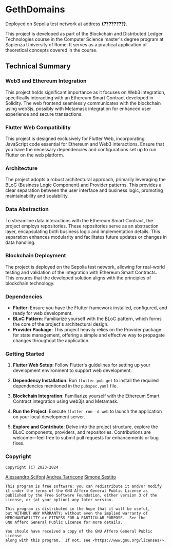 # GethDomains

Deployed on Sepolia test network at address **{????????}**.

This project is developed as part of the Blockchain and Distributed Ledger Technologies course in the Computer Science master's degree program at Sapienza University of Rome. It serves as a practical application of theoretical concepts covered in the course.

## Technical Summary

### Web3 and Ethereum Integration

This project holds significant importance as it focuses on Web3 integration, specifically interacting with an Ethereum Smart Contract developed in Solidity. The web frontend seamlessly communicates with the blockchain using web3js, possibly with Metamask integration for enhanced user experience and secure transactions.

### Flutter Web Compatibility

This project is designed exclusively for Flutter Web, incorporating JavaScript code essential for Ethereum and Web3 interactions. Ensure that you have the necessary dependencies and configurations set up to run Flutter on the web platform.

### Architecture

The project adopts a robust architectural approach, primarily leveraging the BLoC (Business Logic Component) and Provider patterns. This provides a clear separation between the user interface and business logic, promoting maintainability and scalability.

### Data Abstraction

To streamline data interactions with the Ethereum Smart Contract, the project employs repositories. These repositories serve as an abstraction layer, encapsulating both business logic and implementation details. This separation enhances modularity and facilitates future updates or changes in data handling.

### Blockchain Deployment

The project is deployed on the Sepolia test network, allowing for real-world testing and validation of the integration with Ethereum Smart Contracts. This ensures that the developed solution aligns with the principles of blockchain technology.

### Dependencies

- **Flutter**: Ensure you have the Flutter framework installed, configured, and ready for web development.
- **BLoC Pattern**: Familiarize yourself with the BLoC pattern, which forms the core of the project's architectural design.
- **Provider Package**: This project heavily relies on the Provider package for state management, offering a simple and effective way to propagate changes throughout the application.

### Getting Started

1. **Flutter Web Setup**: Follow Flutter's guidelines for setting up your development environment to support web development.
   
2. **Dependency Installation**: Run `flutter pub get` to install the required dependencies mentioned in the `pubspec.yaml` file.

3. **Blockchain Integration**: Familiarize yourself with the Ethereum Smart Contract integration using web3js and Metamask.

4. **Run the Project**: Execute `flutter run -d web` to launch the application on your local development server.

5. **Explore and Contribute**: Delve into the project structure, explore the BLoC components, providers, and repositories. Contributions are welcome—feel free to submit pull requests for enhancements or bug fixes.

### Copyright

    Copyright (C) 2023-2024
[Alessandro Scifoni](https://github.com/ernutella001)
[Andrea Tarricone](https://github.com/MyNameIsTarric)
[Simone Sestito](https://github.com/simonesestito)
    
    This program is free software: you can redistribute it and/or modify
    it under the terms of the GNU Affero General Public License as
    published by the Free Software Foundation, either version 3 of the
    License, or (at your option) any later version.

    This program is distributed in the hope that it will be useful,
    but WITHOUT ANY WARRANTY; without even the implied warranty of
    MERCHANTABILITY or FITNESS FOR A PARTICULAR PURPOSE.  See the
    GNU Affero General Public License for more details.

    You should have received a copy of the GNU Affero General Public License
    along with this program.  If not, see <https://www.gnu.org/licenses/>.

